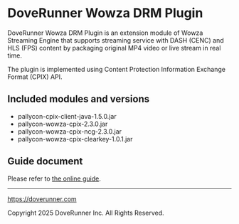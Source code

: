 # DoveRunner Wowza DRM Plugin

DoveRunner Wowza DRM Plugin is an extension module of Wowza Streaming Engine that supports streaming service with DASH (CENC) and HLS (FPS) content by packaging original MP4 video or live stream in real time.

The plugin is implemented using Content Protection Information Exchange Format (CPIX) API.

## Included modules and versions

- pallycon-cpix-client-java-1.5.0.jar
- pallycon-wowza-cpix-2.3.0.jar
- pallycon-wowza-cpix-ncg-2.3.0.jar
- pallycon-wowza-cpix-clearkey-1.0.1.jar

## Guide document

Please refer to [the online guide](https://doverunner.com/docs/en/multidrm/packaging/wowza-integration/).

***

https://doverunner.com

Copyright 2025 DoveRunner Inc. All Rights Reserved.
